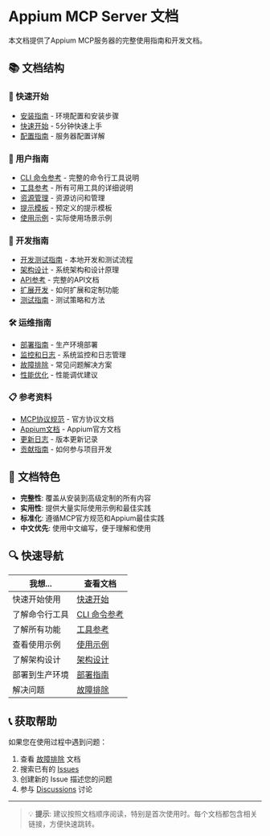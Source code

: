 # Appium MCP Server 文档

本文档提供了Appium MCP服务器的完整使用指南和开发文档。

## 📚 文档结构

### 🚀 快速开始
- [安装指南](installation.md) - 环境配置和安装步骤
- [快速开始](quickstart.md) - 5分钟快速上手
- [配置指南](configuration.md) - 服务器配置详解

### 📖 用户指南
- [CLI 命令参考](cli-reference.md) - 完整的命令行工具说明
- [工具参考](tools/README.md) - 所有可用工具的详细说明
- [资源管理](resources.md) - 资源访问和管理
- [提示模板](prompts.md) - 预定义的提示模板
- [使用示例](examples/README.md) - 实际使用场景示例

### 🔧 开发指南
- [开发测试指南](development-testing.md) - 本地开发和测试流程
- [架构设计](architecture.md) - 系统架构和设计原理
- [API参考](api/README.md) - 完整的API文档
- [扩展开发](development.md) - 如何扩展和定制功能
- [测试指南](testing.md) - 测试策略和方法

### 🛠️ 运维指南
- [部署指南](deployment.md) - 生产环境部署
- [监控和日志](monitoring.md) - 系统监控和日志管理
- [故障排除](troubleshooting.md) - 常见问题解决方案
- [性能优化](performance.md) - 性能调优建议

### 📋 参考资料
- [MCP协议规范](https://modelcontextprotocol.io/) - 官方协议文档
- [Appium文档](https://appium.io/docs/) - Appium官方文档
- [更新日志](CHANGELOG.md) - 版本更新记录
- [贡献指南](CONTRIBUTING.md) - 如何参与项目开发

## 🎯 文档特色

- **完整性**: 覆盖从安装到高级定制的所有内容
- **实用性**: 提供大量实际使用示例和最佳实践
- **标准化**: 遵循MCP官方规范和Appium最佳实践
- **中文优先**: 使用中文编写，便于理解和使用

## 🔍 快速导航

| 我想... | 查看文档 |
|---------|----------|
| 快速开始使用 | [快速开始](quickstart.md) |
| 了解命令行工具 | [CLI 命令参考](cli-reference.md) |
| 了解所有功能 | [工具参考](tools/README.md) |
| 查看使用示例 | [使用示例](examples/README.md) |
| 了解架构设计 | [架构设计](architecture.md) |
| 部署到生产环境 | [部署指南](deployment.md) |
| 解决问题 | [故障排除](troubleshooting.md) |

## 📞 获取帮助

如果您在使用过程中遇到问题：

1. 查看 [故障排除](troubleshooting.md) 文档
2. 搜索已有的 [Issues](https://github.com/your-repo/appium-mcp/issues)
3. 创建新的 Issue 描述您的问题
4. 参与 [Discussions](https://github.com/your-repo/appium-mcp/discussions) 讨论

---

> 💡 **提示**: 建议按照文档顺序阅读，特别是首次使用时。每个文档都包含相关链接，方便快速跳转。 